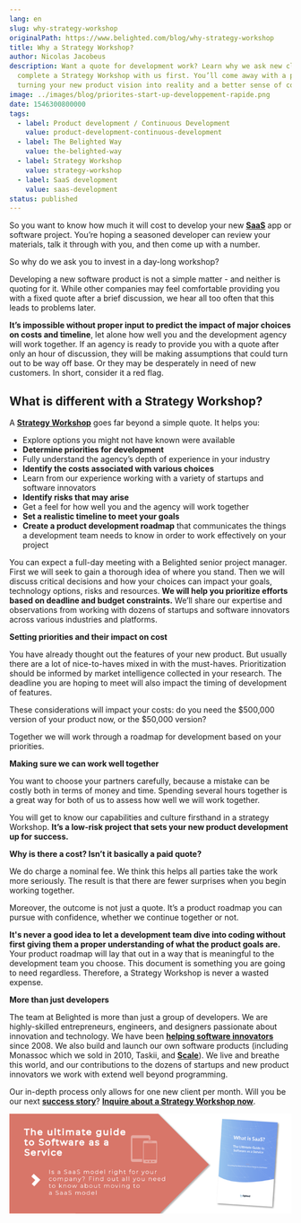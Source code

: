 ```yaml
---
lang: en
slug: why-strategy-workshop
originalPath: https://www.belighted.com/blog/why-strategy-workshop
title: Why a Strategy Workshop?
author: Nicolas Jacobeus
description: Want a quote for development work? Learn why we ask new clients to
  complete a Strategy Workshop with us first. You’ll come away with a plan for
  turning your new product vision into reality and a better sense of costs.
image: ../images/blog/priorites-start-up-developpement-rapide.png
date: 1546300800000
tags:
  - label: Product development / Continuous Development
    value: product-development-continuous-development
  - label: The Belighted Way
    value: the-belighted-way
  - label: Strategy Workshop
    value: strategy-workshop
  - label: SaaS development
    value: saas-development
status: published
---
```

So you want to know how much it will cost to develop your new **[SaaS](/saas-guide-to-software-as-service)** app or software project. You’re hoping a seasoned developer can review your materials, talk it through with you, and then come up with a number.

So why do we ask you to invest in a day-long workshop?

  
Developing a new software product is not a simple matter - and neither is quoting for it. While other companies may feel comfortable providing you with a fixed quote after a brief discussion, we hear all too often that this leads to problems later.

**It’s impossible without proper input to predict the impact of major choices on costs and timeline**, let alone how well you and the development agency will work together. If an agency is ready to provide you with a quote after only an hour of discussion, they will be making assumptions that could turn out to be way off base. Or they may be desperately in need of new customers. In short, consider it a red flag.  
  

**What is different with a Strategy Workshop?**
-----------------------------------------------

A **[Strategy Workshop](https://www.belighted.com/scoping-workshop)** goes far beyond a simple quote. It helps you:

*   Explore options you might not have known were available
*   **Determine priorities for development**
*   Fully understand the agency’s depth of experience in your industry
*   **Identify the costs associated with various choices**
*   Learn from our experience working with a variety of startups and software innovators
*   **Identify risks that may arise**
*   Get a feel for how well you and the agency will work together
*   **Set a realistic timeline to meet your goals**
*   **Create a product development roadmap** that communicates the things a development team needs to know in order to work effectively on your project

You can expect a full-day meeting with a Belighted senior project manager. First we will seek to gain a thorough idea of where you stand. Then we will discuss critical decisions and how your choices can impact your goals, technology options, risks and resources. **We will help you prioritize efforts based on deadline and budget constraints.** We’ll share our expertise and observations from working with dozens of startups and software innovators across various industries and platforms.  
  

**Setting priorities and their impact on cost**

You have already thought out the features of your new product. But usually there are a lot of nice-to-haves mixed in with the must-haves. Prioritization should be informed by market intelligence collected in your research. The deadline you are hoping to meet will also impact the timing of development of features.

These considerations will impact your costs: do you need the $500,000 version of your product now, or the $50,000 version?

Together we will work through a roadmap for development based on your priorities.  
  

**Making sure we can work well together**

You want to choose your partners carefully, because a mistake can be costly both in terms of money and time. Spending several hours together is a great way for both of us to assess how well we will work together.

You will get to know our capabilities and culture firsthand in a strategy Workshop. **It’s a low-risk project that sets your new product development up for success.**  
  

**Why is there a cost? Isn’t it basically a paid quote?**

We do charge a nominal fee. We think this helps all parties take the work more seriously. The result is that there are fewer surprises when you begin working together.

Moreover, the outcome is not just a quote. It’s a product roadmap you can pursue with confidence, whether we continue together or not.

**It's never a good idea to let a development team dive into coding without first giving them a proper understanding of what the product goals are.** Your product roadmap will lay that out in a way that is meaningful to the development team you choose. This document is something you are going to need regardless. Therefore, a Strategy Workshop is never a wasted expense.  
  

**More than just developers**

The team at Belighted is more than just a group of developers. We are highly-skilled entrepreneurs, engineers, and designers passionate about innovation and technology. We have been **[helping software innovators](https://www.belighted.com/blog/startup-mindset-clients)** since 2008. We also build and launch our own software products (including Monassoc which we sold in 2010, Taskii, and **[Scale](https://www.belighted.com/scale)**). We live and breathe this world, and our contributions to the dozens of startups and new product innovators we work with extend well beyond programming.

Our in-depth process only allows for one new client per month. Will you be our next **[success story](https://www.belighted.com/case-studies)**? **[Inquire about a Strategy Workshop now](https://www.belighted.com/scoping-workshop)**.  
  

[![The ultimate Guide to Software as a Service](/content/images/legacy/axTDnlmGeCfdTR5eawUvn.png)](https://cta-redirect.hubspot.com/cta/redirect/1684659/0b551323-0d58-4d8c-882c-e42a03a01459)